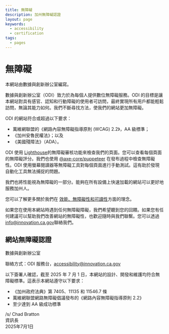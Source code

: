 ```yaml
---
title: 無障礙
description: 加州無障礙認證
layout: page
keywords:
  - accessibility
  - certification
tags:
  - pages
---
```

# 無障礙

本網站由數據與創新辦公室編寫。

數據與創新辦公室（ODI）致力於為每個人提供數位無障礙服務。ODI 的目標是讓本網站對具有感官、認知和行動障礙的使用者可訪問，最終實現所有用戶都能輕鬆訪問，無論其能力如何。我們不斷尋找方法，使我們的網站更加無障礙。 

ODI 的網站符合或超過以下要求：

* 萬維網聯盟的《網路內容無障礙指導原則 (WCAG) 2.2》，AA 級標準；
* 《加州安魯民權法》；以及
* 《美國殘障法》（ADA）。

ODI 使用 [Lighthouse](https://developer.chrome.com/en/docs/lighthouse/performance/performance-scoring/)的無障礙審核功能來檢查我們的頁面。您可以查看每個頁面的無障礙評分。我們也使用 [@axe-core/puppeteer](https://www.npmjs.com/package/@axe-core/puppeteer) 在發布過程中檢查無障礙性。ODI 使用螢幕閱讀器等無障礙工具對每個頁面進行手動測試。這有助於發現自動化工具無法捕捉的問題。

我們也將性能視為無障礙的一部分。能夠在所有設備上快速加載的網站可以更好地服務加州人。

您可以了解更多關於我們在 [效能、無障礙性和可讀性](https://innovation.ca.gov/page-score-info/)方面的理念。

如果您在使用本網站時遇到任何無障礙障礙，我們希望聽到您的回饋。如果您有任何建議可以幫助我們改善網站的無障礙性，也歡迎隨時與我們聯繫。您可以透過 [info@innovation.ca.gov](mailto:info@innovation.ca.gov)聯絡我們。

## 網站無障礙認證

數據與創新辦公室

聯絡方式：ODI 服務台，[accessibility@innovation.ca.gov](mailto:accessibility@innovation.ca.gov)

以下簽署人確認，截至 2025 年 7 月 1 日，本網站的設計、開發和維護均符合無障礙標準。這表示本網站遵守以下要求：

* 《加州政府法典》第 7405、11135 和 11546.7 條
* 萬維網聯盟網路無障礙倡議發布的《網路內容無障礙指導原則 2.2》
* 至少達到 AA 級成功標準

/s/ Chad Bratton <br>
資訊長 <br>
2025年7月1日